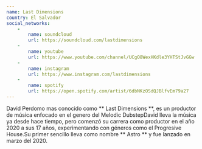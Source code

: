 ```yaml
---
name: Last Dimensions
country: El Salvador
social_networks: 
    -
        name: soundcloud
        url: https://soundcloud.com/lastdimensions
    -
        name: youtube
        url: https://www.youtube.com/channel/UCgO8WexHKdle3YHTStJvGGw
    -
        name: instagram
        url: https://www.instagram.com/lastdimensions
    -
        name: spotify
        url: https://open.spotify.com/artist/6dbNKzOSdQJBlfvEm79a27
---
```

David Perdomo mas conocido como ** Last Dimensions **, es un productor de música enfocado en el genero del Melodic DubstepDavid lleva la música ya desde hace tiempo, pero comenzó su carrera como productor en el año 2020 a sus 17 años, experimentando con géneros como el Progresive House.Su primer sencillo lleva como nombre ** Astro ** y fue lanzado en marzo del 2020.